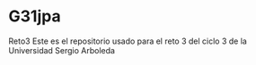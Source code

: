 # G31jpa
Reto3
Este es el repositorio usado para el reto 3 del ciclo 3 de la Universidad Sergio Arboleda
